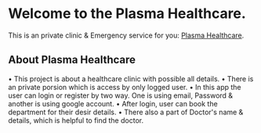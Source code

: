 # Welcome to the Plasma Healthcare.

This is an private clinic & Emergency service for you: [Plasma Healthcare](https://plasma-healthcare.web.app/).

## About Plasma Healthcare
• This project is about a healthcare clinic with possible all details.
• There is an private porsion which is access by only logged user.
• In this app the user can login or register by two way. One is using email, Password & another is using google account.
• After login, user can book the department for their desir details.
• There also a part of Doctor's name & details, which is helpful to find the doctor.

